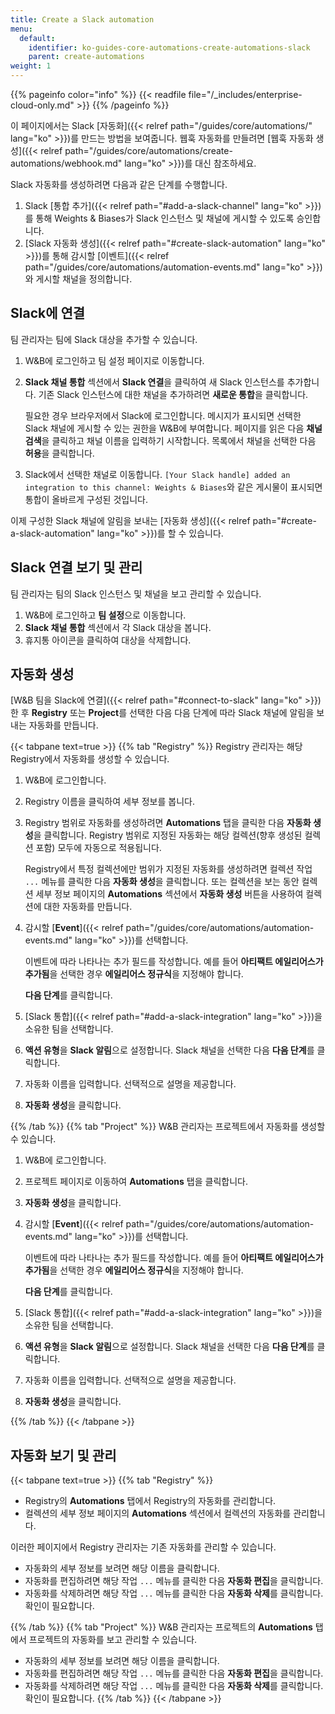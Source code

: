 ```yaml
---
title: Create a Slack automation
menu:
  default:
    identifier: ko-guides-core-automations-create-automations-slack
    parent: create-automations
weight: 1
---
```


{{% pageinfo color="info" %}}
{{< readfile file="/_includes/enterprise-cloud-only.md" >}}
{{% /pageinfo %}}

이 페이지에서는 Slack [자동화]({{< relref path="/guides/core/automations/" lang="ko" >}})를 만드는 방법을 보여줍니다. 웹훅 자동화를 만들려면 [웹훅 자동화 생성]({{< relref path="/guides/core/automations/create-automations/webhook.md" lang="ko" >}})를 대신 참조하세요.

Slack 자동화를 생성하려면 다음과 같은 단계를 수행합니다.
1. Slack [통합 추가]({{< relref path="#add-a-slack-channel" lang="ko" >}})를 통해 Weights & Biases가 Slack 인스턴스 및 채널에 게시할 수 있도록 승인합니다.
1. [Slack 자동화 생성]({{< relref path="#create-slack-automation" lang="ko" >}})를 통해 감시할 [이벤트]({{< relref path="/guides/core/automations/automation-events.md" lang="ko" >}})와 게시할 채널을 정의합니다.

## Slack에 연결
팀 관리자는 팀에 Slack 대상을 추가할 수 있습니다.

1. W&B에 로그인하고 팀 설정 페이지로 이동합니다.
2. **Slack 채널 통합** 섹션에서 **Slack 연결**을 클릭하여 새 Slack 인스턴스를 추가합니다. 기존 Slack 인스턴스에 대한 채널을 추가하려면 **새로운 통합**을 클릭합니다.

    필요한 경우 브라우저에서 Slack에 로그인합니다. 메시지가 표시되면 선택한 Slack 채널에 게시할 수 있는 권한을 W&B에 부여합니다. 페이지를 읽은 다음 **채널 검색**을 클릭하고 채널 이름을 입력하기 시작합니다. 목록에서 채널을 선택한 다음 **허용**을 클릭합니다.

3. Slack에서 선택한 채널로 이동합니다. `[Your Slack handle] added an integration to this channel: Weights & Biases`와 같은 게시물이 표시되면 통합이 올바르게 구성된 것입니다.

이제 구성한 Slack 채널에 알림을 보내는 [자동화 생성]({{< relref path="#create-a-slack-automation" lang="ko" >}})를 할 수 있습니다.

## Slack 연결 보기 및 관리
팀 관리자는 팀의 Slack 인스턴스 및 채널을 보고 관리할 수 있습니다.

1. W&B에 로그인하고 **팀 설정**으로 이동합니다.
2. **Slack 채널 통합** 섹션에서 각 Slack 대상을 봅니다.
3. 휴지통 아이콘을 클릭하여 대상을 삭제합니다.

## 자동화 생성
[W&B 팀을 Slack에 연결]({{< relref path="#connect-to-slack" lang="ko" >}})한 후 **Registry** 또는 **Project**를 선택한 다음 다음 단계에 따라 Slack 채널에 알림을 보내는 자동화를 만듭니다.

{{< tabpane text=true >}}
{{% tab "Registry" %}}
Registry 관리자는 해당 Registry에서 자동화를 생성할 수 있습니다.

1. W&B에 로그인합니다.
2. Registry 이름을 클릭하여 세부 정보를 봅니다.
3. Registry 범위로 자동화를 생성하려면 **Automations** 탭을 클릭한 다음 **자동화 생성**을 클릭합니다. Registry 범위로 지정된 자동화는 해당 컬렉션(향후 생성된 컬렉션 포함) 모두에 자동으로 적용됩니다.

    Registry에서 특정 컬렉션에만 범위가 지정된 자동화를 생성하려면 컬렉션 작업 `...` 메뉴를 클릭한 다음 **자동화 생성**을 클릭합니다. 또는 컬렉션을 보는 동안 컬렉션 세부 정보 페이지의 **Automations** 섹션에서 **자동화 생성** 버튼을 사용하여 컬렉션에 대한 자동화를 만듭니다.
4. 감시할 [**Event**]({{< relref path="/guides/core/automations/automation-events.md" lang="ko" >}})를 선택합니다.

    이벤트에 따라 나타나는 추가 필드를 작성합니다. 예를 들어 **아티팩트 에일리어스가 추가됨**을 선택한 경우 **에일리어스 정규식**을 지정해야 합니다.
    
    **다음 단계**를 클릭합니다.
5. [Slack 통합]({{< relref path="#add-a-slack-integration" lang="ko" >}})을 소유한 팀을 선택합니다.
6. **액션 유형**을 **Slack 알림**으로 설정합니다. Slack 채널을 선택한 다음 **다음 단계**를 클릭합니다.
7. 자동화 이름을 입력합니다. 선택적으로 설명을 제공합니다.
8. **자동화 생성**을 클릭합니다.

{{% /tab %}}
{{% tab "Project" %}}
W&B 관리자는 프로젝트에서 자동화를 생성할 수 있습니다.

1. W&B에 로그인합니다.
2. 프로젝트 페이지로 이동하여 **Automations** 탭을 클릭합니다.
3. **자동화 생성**을 클릭합니다.
4. 감시할 [**Event**]({{< relref path="/guides/core/automations/automation-events.md" lang="ko" >}})를 선택합니다.

    이벤트에 따라 나타나는 추가 필드를 작성합니다. 예를 들어 **아티팩트 에일리어스가 추가됨**을 선택한 경우 **에일리어스 정규식**을 지정해야 합니다.
    
    **다음 단계**를 클릭합니다.
5. [Slack 통합]({{< relref path="#add-a-slack-integration" lang="ko" >}})을 소유한 팀을 선택합니다.
6. **액션 유형**을 **Slack 알림**으로 설정합니다. Slack 채널을 선택한 다음 **다음 단계**를 클릭합니다.
7. 자동화 이름을 입력합니다. 선택적으로 설명을 제공합니다.
8. **자동화 생성**을 클릭합니다.

{{% /tab %}}
{{< /tabpane >}}

## 자동화 보기 및 관리

{{< tabpane text=true >}}
{{% tab "Registry" %}}

- Registry의 **Automations** 탭에서 Registry의 자동화를 관리합니다.
- 컬렉션의 세부 정보 페이지의 **Automations** 섹션에서 컬렉션의 자동화를 관리합니다.

이러한 페이지에서 Registry 관리자는 기존 자동화를 관리할 수 있습니다.
- 자동화의 세부 정보를 보려면 해당 이름을 클릭합니다.
- 자동화를 편집하려면 해당 작업 `...` 메뉴를 클릭한 다음 **자동화 편집**을 클릭합니다.
- 자동화를 삭제하려면 해당 작업 `...` 메뉴를 클릭한 다음 **자동화 삭제**를 클릭합니다. 확인이 필요합니다.

{{% /tab %}}
{{% tab "Project" %}}
W&B 관리자는 프로젝트의 **Automations** 탭에서 프로젝트의 자동화를 보고 관리할 수 있습니다.

- 자동화의 세부 정보를 보려면 해당 이름을 클릭합니다.
- 자동화를 편집하려면 해당 작업 `...` 메뉴를 클릭한 다음 **자동화 편집**을 클릭합니다.
- 자동화를 삭제하려면 해당 작업 `...` 메뉴를 클릭한 다음 **자동화 삭제**를 클릭합니다. 확인이 필요합니다.
{{% /tab %}}
{{< /tabpane >}}
